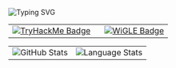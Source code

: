 <!-- Typing SVG aligned to left -->
<p align="left">
  <img src="https://readme-typing-svg.demolab.com?font=Fira+Code&pause=1000&color=24F700&random=false&width=435&lines=Hey%2C+I'm+Sachu+(TRASHZ403)" alt="Typing SVG" />
</p>

<!-- TryHackMe and WiGLE side-by-side -->
<table border="0">
  <tr>
    <td>
      <a href="https://tryhackme.com/p/TRASHZ403" target="_blank">
        <img src="https://tryhackme-badges.s3.amazonaws.com/TRASHZ403.png" alt="TryHackMe Badge" />
      </a>
    </td>
    <td style="padding-left: 20px;">
      <a href="https://wigle.net" target="_blank">
        <img src="https://wigle.net/bi/hFKA0F+U0iUtGq03rXsZLQ.png" alt="WiGLE Badge" />
      </a>
    </td>
  </tr>
</table>

<!-- GitHub Stats and Languages side-by-side -->
<table border="0">
  <tr>
    <td>
      <img src="https://github-readme-stats.vercel.app/api/?username=trashz403&count_private=true&theme=tokyonight&showicons=true" alt="GitHub Stats" />
    </td>
    <td>
      <img src="https://github-readme-stats.vercel.app/api/top-langs/?username=trashz403&langs_count=5&theme=tokyonight" alt="Language Stats" />
    </td>
  </tr>
</table>
